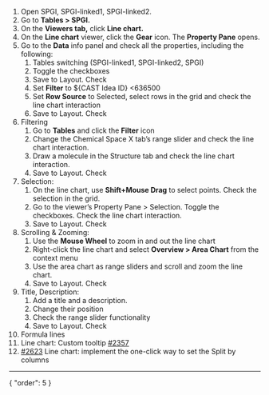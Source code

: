 1. Open SPGI, SPGI-linked1, SPGI-linked2.
2. Go to **Tables > SPGI.**
3. On the **Viewers tab,** click **Line chart.**
4. On the **Line chart** viewer, click the **Gear** icon. The **Property Pane** opens.
5. Go to the **Data** info panel and check all the properties, including the following:
    1. Tables switching (SPGI-linked1, SPGI-linked2, SPGI)
    2. Toggle the checkboxes
    3. Save to Layout. Check
    4. Set **Filter** to ${CAST Idea ID} <636500
    5. Set **Row Source** to Selected, select rows in the grid and check the line chart interaction
    6. Save to Layout. Check
6. Filtering
    1. Go to **Tables** and click the **Filter** icon
    2. Change the Chemical Space X tab’s range slider and check the line chart interaction.
    3. Draw a molecule in the Structure tab and check the line chart interaction.
    4. Save to Layout. Check
7. Selection:
    1. On the line chart, use **Shift+Mouse Drag** to select points. Check the selection in the grid.
    2. Go to the viewer’s Property Pane > Selection. Toggle the checkboxes. Check the line chart interaction.
    3. Save to Layout. Check
8. Scrolling & Zooming:
    1. Use the **Mouse Wheel** to zoom in and out the line chart
    2. Right-click the line chart and select **Overview > Area Chart** from the context menu
    3. Use the area chart as range sliders and scroll and zoom the line chart.
    4. Save to Layout. Check
9. Title, Description:
    1. Add a title and a description.
    2. Change their position
    3. Check the range slider functionality
    4. Save to Layout. Check
10. Formula lines
11. Line chart: Custom tooltip [#2357](https://github.com/datagrok-ai/public/issues/2357)
12. [#2623](https://github.com/datagrok-ai/public/issues/2623) Line chart: implement the one-click way to set the Split by columns
---
{
  "order": 5
}
